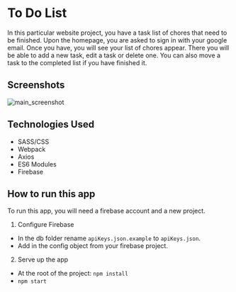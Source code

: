 # To Do List
In this particular website project, you have a task list of chores that need to be finished. Upon the homepage, you are asked to sign in with your google email. Once you have, you will see your list of chores appear. There you will be able to add a new task, edit a task or delete one. You can also move a task to the completed list if you have finished it. 

## Screenshots
![main_screenshot](HomePage.png)

## Technologies Used 
- SASS/CSS
- Webpack
- Axios
- ES6 Modules
- Firebase

## How to run this app

To run this app, you will need a firebase account and a new project. 
1. Configure Firebase
- In the db folder rename ```apiKeys.json.example``` to ```apiKeys.json```.
- Add in the config object from your firebase project. 
2. Serve up the app
- At the root of the project: ```npm install```
- ```npm start```


